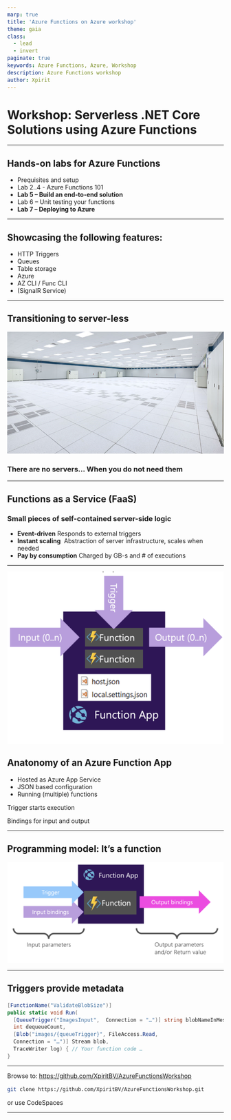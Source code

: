 ```yaml
---
marp: true
title: 'Azure Functions on Azure workshop'
theme: gaia
class: 
  - lead
  - invert
paginate: true
keywords: Azure Functions, Azure, Workshop
description: Azure Functions workshop
author: Xpirit
---
```


# <!--fit--> Workshop: Serverless .NET Core Solutions using Azure Functions


---

## Hands-on labs for Azure Functions

 * Prequisites and setup
 * Lab 2..4  - Azure Functions 101​
 * **Lab 5 – Build an end-to-end solution​**
 * Lab 6 – Unit testing your functions ​
 * **Lab 7 – Deploying to Azure**

---
## Showcasing the following features:

 * HTTP Triggers​
 * Queues​
 * Table storage
 * Azure
 * AZ CLI / Func CLI
 * (SignalR Service​)
---

<!-- class: lead  -->
## Transitioning to server-less

![bg](assets/emptydc.png)
### There are no servers…​ When you do not need them

___
<!-- class: lead invert -->

## Functions as a Service (FaaS)​

### Small pieces of self-contained server-side logic​

- **Event-driven**​  Responds to external triggers​
- **Instant scaling** ​ Abstraction of server infrastructure​, scales when needed
- **Pay by consumption**​ Charged by GB-s and # of executions​

---
![bg right 100%](assets/functionapp.png)

## Anatonomy of an Azure Function App

- Hosted as Azure App Service​
- JSON based configuration​
- Running (multiple) functions​

Trigger starts execution​

Bindings for ​input and output​


___
## Programming model: It’s a function​

![width:75% height:500](assets/functionmodel.png)

---
## Triggers provide metadata


```csharp
[FunctionName("ValidateBlobSize")]
public static void Run(
  [QueueTrigger("ImagesInput",  Connection = "…")] string blobNameInMessage,
  int dequeueCount,
  [Blob("images/{queueTrigger}", FileAccess.Read, 
  Connection = "…")] Stream blob,
  TraceWriter log) { // Your function code …
}
```
---

Browse to: https://github.com/XpiritBV/AzureFunctionsWorkshop​
​
```bash
git clone https://github.com/XpiritBV/AzureFunctionsWorkshop.git
```

or use CodeSpaces  

---
